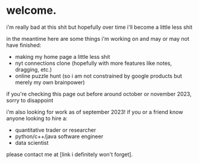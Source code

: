 <html>
<head>
<style>
.myDiv {
  background-color: lightblue;
}
</style>
</head>
</html>
<div>
  <h1>welcome.</h1>
  <p>i'm really bad at this shit but hopefully over
  time i'll become a little less shit</p>
  <p>in the meantime here are some things i'm
  working on and may or may not have finished:</p>
  <ul>
    <li>making my home page a little less shit</li>
    <li>nyt connections clone (hopefully with
    more features like notes, dragging, etc.)</li>
    <li>online puzzle hunt (so i am not constrained by
      google products but merely my own brainpower)</li>
  </ul>
  <p>if you're checking this page out before around
  october or november 2023, sorry to disappoint</p>
  <p>i'm also looking for work as of september 2023!
  if you or a friend know anyone looking to hire a:</p>
  <ul>
    <li>quantitative trader or researcher</li>
    <li>python/c++/java software engineer</li>
    <li>data scientist</li>
  </ul>
  <p>please contact me at [link i definitely
    won't forget].</p>
</div>
